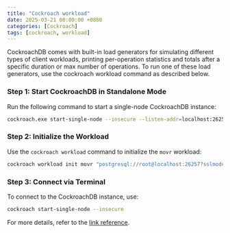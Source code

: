 ```yaml
---
title: "Cockroach workload"
date: 2025-03-21 00:00:00 +0800
categories: [Cockroach]
tags: [cockroach, workload]
---
```



CockroachDB comes with built-in load generators for simulating different types of client workloads, printing per-operation statistics and totals after a specific duration or max number of operations. To run one of these load generators, use the cockroach workload command as described below.
### Step 1: Start CockroachDB in Standalone Mode
Run the following command to start a single-node CockroachDB instance:
```bash
cockroach.exe start-single-node --insecure --listen-addr=localhost:26257 --http-addr=localhost:8080
```

### Step 2: Initialize the Workload
Use the `cockroach workload` command to initialize the `movr` workload:
```bash
cockroach workload init movr "postgresql://root@localhost:26257?sslmode=disable"
```

### Step 3: Connect via Terminal
To connect to the CockroachDB instance, use:
```bash
cockroach start-single-node --insecure
```

For more details, refer to the [link reference](https://www.cockroachlabs.com/docs/v21.1/cockroach-workload).
